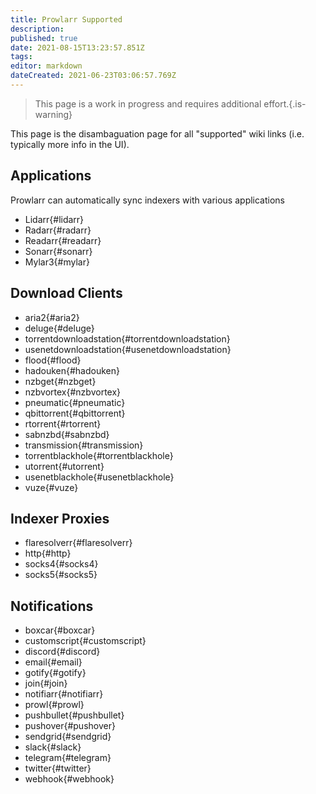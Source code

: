 ```yaml
---
title: Prowlarr Supported
description: 
published: true
date: 2021-08-15T13:23:57.851Z
tags: 
editor: markdown
dateCreated: 2021-06-23T03:06:57.769Z
---
```


> This page is a work in progress and requires additional effort.{.is-warning}

This page is the disambaguation page for all "supported" wiki links (i.e. typically more info in the UI).

## Applications

Prowlarr can automatically sync indexers with various applications

- Lidarr{#lidarr}
- Radarr{#radarr}
- Readarr{#readarr}
- Sonarr{#sonarr}
- Mylar3{#mylar}

## Download Clients

- aria2{#aria2}
- deluge{#deluge}
- torrentdownloadstation{#torrentdownloadstation}
- usenetdownloadstation{#usenetdownloadstation}
- flood{#flood}
- hadouken{#hadouken}
- nzbget{#nzbget}
- nzbvortex{#nzbvortex}
- pneumatic{#pneumatic}
- qbittorrent{#qbittorrent}
- rtorrent{#rtorrent}
- sabnzbd{#sabnzbd}
- transmission{#transmission}
- torrentblackhole{#torrentblackhole}
- utorrent{#utorrent}
- usenetblackhole{#usenetblackhole}
- vuze{#vuze}

## Indexer Proxies

- flaresolverr{#flaresolverr}
- http{#http}
- socks4{#socks4}
- socks5{#socks5}

## Notifications

- boxcar{#boxcar}
- customscript{#customscript}
- discord{#discord}
- email{#email}
- gotify{#gotify}
- join{#join}
- notifiarr{#notifiarr}
- prowl{#prowl}
- pushbullet{#pushbullet}
- pushover{#pushover}
- sendgrid{#sendgrid}
- slack{#slack}
- telegram{#telegram}
- twitter{#twitter}
- webhook{#webhook}
